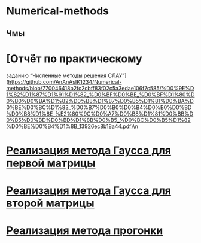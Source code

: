 # Numerical-methods
## Чмы

# [Отчёт по практическому
заданию “Численные методы
решения СЛАУ”](https://github.com/AnAnAsIK1234/Numerical-methods/blob/770046418b2fc2cbff83f02c5a3edae106f7c585/%D0%9E%D1%82%D1%87%D1%91%D1%82_%D0%BF%D0%BE_%D0%BF%D1%80%D0%B0%D0%BA%D1%82%D0%B8%D1%87%D0%B5%D1%81%D0%BA%D0%BE%D0%BC%D1%83_%D0%B7%D0%B0%D0%B4%D0%B0%D0%BD%D0%B8%D1%8E_%E2%80%9C%D0%A7%D0%B8%D1%81%D0%BB%D0%B5%D0%BD%D0%BD%D1%8B%D0%B5_%D0%BC%D0%B5%D1%82%D0%BE%D0%B4%D1%8B_13926ec8b18a44.pdf)\n
# [Реализация метода Гаусса для первой матрицы](https://github.com/AnAnAsIK1234/Numerical-methods/blob/904c538f8b0a9988d703ad9b08e08e41f1861d4d/gauss1.c)

# [Реализация метода Гаусса для второй матрицы](https://github.com/AnAnAsIK1234/Numerical-methods/blob/904c538f8b0a9988d703ad9b08e08e41f1861d4d/gauss2.c)

# [Реализация метода прогонки](https://github.com/AnAnAsIK1234/Numerical-methods/blob/904c538f8b0a9988d703ad9b08e08e41f1861d4d/sweepmethod.c)
